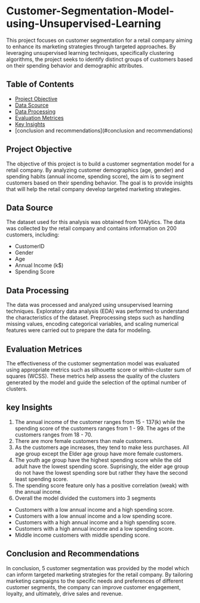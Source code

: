 # Customer-Segmentation-Model-using-Unsupervised-Learning
This project focuses on customer segmentation for a retail company aiming to enhance its marketing strategies through targeted approaches. By leveraging unsupervised learning techniques, specifically clustering algorithms, the project seeks to identify distinct groups of customers based on their spending behavior and demographic attributes.

## Table of Contents
- [Project Objective](#Project-objective)
- [Data Scource](#data-source)
- [Data Processing](#data-processing)
- [Evaluation Metrices](#evaluation-metrices)
- [Key Insights](#key-insights)
- [conclusion and recommendations](#conclusion and recommendations)

## Project Objective
The objective of this project is to build a customer segmentation model for a retail company. By analyzing customer demographics (age, gender) and spending habits (annual income, spending score), the aim is to segment customers based on their spending behavior. The goal is to provide insights that will help the retail company develop targeted marketing strategies.

## Data Source
The dataset used for this analysis was obtained from 10Alytics. The data was collected by the retail company and contains information on 200 customers, including:
- CustomerID
- Gender
- Age
- Annual Income (k$)
- Spending Score
  
## Data Processing
The data was processed and analyzed using unsupervised learning techniques. Exploratory data analysis (EDA) was performed to understand the characteristics of the dataset. Preprocessing steps such as handling missing values, encoding categorical variables, and scaling numerical features were carried out to prepare the data for modeling.

## Evaluation Metrices
The effectiveness of the customer segmentation model was evaluated using appropriate metrics such as silhouette score or within-cluster sum of squares (WCSS). These metrics help assess the quality of the clusters generated by the model and guide the selection of the optimal number of clusters.

## key Insights
1. The annual income of the customer ranges from 15 - 137(k) while the spending score of the customers ranges from 1 - 99. The ages of the customers ranges from 18 - 70.
2. There are more female customers than male customers.
3. As the customers age increases, they tend to make less purchases. All age group except the Elder age group have more female customers.
4. The youth age group have the highest spending score while the old adult have the lowest spending score. Suprisingly, the elder age group do not have the lowest spending sore but rather they have the second least spending score.
5. The spending score feature only has a positive correlation (weak) with the annual income.
6. Overall the model divided the customers into 3 segments
- Customers with a low annual income and a high spending score.
- Customers with a low annual income and a low spending score.
- Customers with a high annual income and a high spending score.
- Customers with a high annual income and a low spending score.
- Middle income customers with middle spending score.

## Conclusion and Recommendations
In conclusion, 5 customer segmentation was provided by the model which can inform targeted marketing strategies for the retail company. By tailoring marketing campaigns to the specific needs and preferences of different customer segments, the company can improve customer engagement, loyalty, and ultimately, drive sales and revenue.
